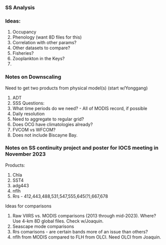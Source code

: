 ### SS Analysis

### Ideas:  
1. Occupancy
2. Phenology (want 8D files for this)
3. Correlation with other params?
4. Other datasets to compare? 
5. Fisheries?
6. Zooplankton in the Keys?
7. 


### Notes on Downscaling

Need to get two products from physical model(s) (start w/Yonggang)
1. ADT
2. SSS
Questions:
1. What time periods do we need? - All of MODIS record, if possible
2. Daily resolution
3. Need to aggregate to regular grid?
4. Does OCG have climatologies already?
5. FVCOM vs WFCOM?
6. Does not include Biscayne Bay.

### Notes on SS continuity project and poster for IOCS meeting in November 2023
Products:
1. Chla
2. SST4
3. adg443
4. nflh
5. Rrs - 412,443,488,531,547,555,645(?),667,678

Ideas for comparisons
1. Raw VIIRS vs. MODIS comparisons (2013 through mid-2023). Where? Use 4-km 8D global files. Check w/Joaquin.
2. Seascape mode comparisons
3. Rrs comarisons - are certain bands more of an issue than others?
4. nflh from MODIS compared to FLH from OLCI. Need OLCI from Joaquin.
